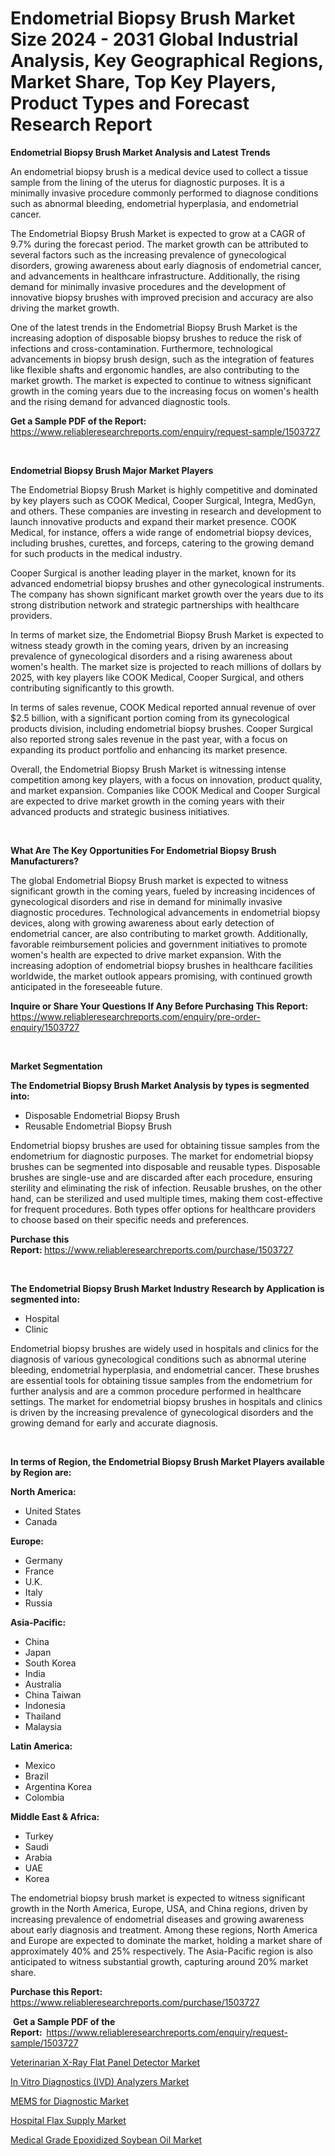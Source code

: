 <p><h1>Endometrial Biopsy Brush Market Size 2024 - 2031 Global Industrial Analysis, Key Geographical Regions, Market Share, Top Key Players, Product Types and Forecast Research Report</h1></p><p><strong>Endometrial Biopsy Brush Market Analysis and Latest Trends</strong></p>
<p><p>An endometrial biopsy brush is a medical device used to collect a tissue sample from the lining of the uterus for diagnostic purposes. It is a minimally invasive procedure commonly performed to diagnose conditions such as abnormal bleeding, endometrial hyperplasia, and endometrial cancer.</p><p>The Endometrial Biopsy Brush Market is expected to grow at a CAGR of 9.7% during the forecast period. The market growth can be attributed to several factors such as the increasing prevalence of gynecological disorders, growing awareness about early diagnosis of endometrial cancer, and advancements in healthcare infrastructure. Additionally, the rising demand for minimally invasive procedures and the development of innovative biopsy brushes with improved precision and accuracy are also driving the market growth.</p><p>One of the latest trends in the Endometrial Biopsy Brush Market is the increasing adoption of disposable biopsy brushes to reduce the risk of infections and cross-contamination. Furthermore, technological advancements in biopsy brush design, such as the integration of features like flexible shafts and ergonomic handles, are also contributing to the market growth. The market is expected to continue to witness significant growth in the coming years due to the increasing focus on women's health and the rising demand for advanced diagnostic tools.</p></p>
<p><strong>Get a Sample PDF of the Report:&nbsp;</strong> <a href="https://www.reliableresearchreports.com/enquiry/request-sample/1503727">https://www.reliableresearchreports.com/enquiry/request-sample/1503727</a></p>
<p>&nbsp;</p>
<p><strong>Endometrial Biopsy Brush Major Market Players</strong></p>
<p><p>The Endometrial Biopsy Brush Market is highly competitive and dominated by key players such as COOK Medical, Cooper Surgical, Integra, MedGyn, and others. These companies are investing in research and development to launch innovative products and expand their market presence. COOK Medical, for instance, offers a wide range of endometrial biopsy devices, including brushes, curettes, and forceps, catering to the growing demand for such products in the medical industry.</p><p>Cooper Surgical is another leading player in the market, known for its advanced endometrial biopsy brushes and other gynecological instruments. The company has shown significant market growth over the years due to its strong distribution network and strategic partnerships with healthcare providers.</p><p>In terms of market size, the Endometrial Biopsy Brush Market is expected to witness steady growth in the coming years, driven by an increasing prevalence of gynecological disorders and a rising awareness about women's health. The market size is projected to reach millions of dollars by 2025, with key players like COOK Medical, Cooper Surgical, and others contributing significantly to this growth.</p><p>In terms of sales revenue, COOK Medical reported annual revenue of over $2.5 billion, with a significant portion coming from its gynecological products division, including endometrial biopsy brushes. Cooper Surgical also reported strong sales revenue in the past year, with a focus on expanding its product portfolio and enhancing its market presence.</p><p>Overall, the Endometrial Biopsy Brush Market is witnessing intense competition among key players, with a focus on innovation, product quality, and market expansion. Companies like COOK Medical and Cooper Surgical are expected to drive market growth in the coming years with their advanced products and strategic business initiatives.</p></p>
<p>&nbsp;</p>
<p><strong>What Are The Key Opportunities For Endometrial Biopsy Brush Manufacturers?</strong></p>
<p><p>The global Endometrial Biopsy Brush market is expected to witness significant growth in the coming years, fueled by increasing incidences of gynecological disorders and rise in demand for minimally invasive diagnostic procedures. Technological advancements in endometrial biopsy devices, along with growing awareness about early detection of endometrial cancer, are also contributing to market growth. Additionally, favorable reimbursement policies and government initiatives to promote women's health are expected to drive market expansion. With the increasing adoption of endometrial biopsy brushes in healthcare facilities worldwide, the market outlook appears promising, with continued growth anticipated in the foreseeable future.</p></p>
<p><strong>Inquire or Share Your Questions If Any Before Purchasing This Report:</strong> <a href="https://www.reliableresearchreports.com/enquiry/pre-order-enquiry/1503727">https://www.reliableresearchreports.com/enquiry/pre-order-enquiry/1503727</a></p>
<p>&nbsp;</p>
<p><strong>Market Segmentation</strong></p>
<p><strong>The Endometrial Biopsy Brush Market Analysis by types is segmented into:</strong></p>
<p><ul><li>Disposable Endometrial Biopsy Brush</li><li>Reusable Endometrial Biopsy Brush</li></ul></p>
<p><p>Endometrial biopsy brushes are used for obtaining tissue samples from the endometrium for diagnostic purposes. The market for endometrial biopsy brushes can be segmented into disposable and reusable types. Disposable brushes are single-use and are discarded after each procedure, ensuring sterility and eliminating the risk of infection. Reusable brushes, on the other hand, can be sterilized and used multiple times, making them cost-effective for frequent procedures. Both types offer options for healthcare providers to choose based on their specific needs and preferences.</p></p>
<p><strong>Purchase this Report:&nbsp;</strong><a href="https://www.reliableresearchreports.com/purchase/1503727">https://www.reliableresearchreports.com/purchase/1503727</a></p>
<p>&nbsp;</p>
<p><strong>The Endometrial Biopsy Brush Market Industry Research by Application is segmented into:</strong></p>
<p><ul><li>Hospital</li><li>Clinic</li></ul></p>
<p><p>Endometrial biopsy brushes are widely used in hospitals and clinics for the diagnosis of various gynecological conditions such as abnormal uterine bleeding, endometrial hyperplasia, and endometrial cancer. These brushes are essential tools for obtaining tissue samples from the endometrium for further analysis and are a common procedure performed in healthcare settings. The market for endometrial biopsy brushes in hospitals and clinics is driven by the increasing prevalence of gynecological disorders and the growing demand for early and accurate diagnosis.</p></p>
<p>&nbsp;</p>
<p><strong>In terms of Region, the Endometrial Biopsy Brush Market Players available by Region are:</strong></p>
<p>
    <p> <strong> North America: </strong>
        <ul>
            <li>United States</li>
            <li>Canada</li>
        </ul>
        </p> 
    <p> <strong> Europe: </strong>
        <ul>
            <li>Germany</li>
            <li>France</li>
            <li>U.K.</li>
            <li>Italy</li>
            <li>Russia</li>
        </ul>
        </p> 
    <p> <strong> Asia-Pacific: </strong>
        <ul>
            <li>China</li>
            <li>Japan</li>
            <li>South Korea</li>
            <li>India</li>
            <li>Australia</li>
            <li>China Taiwan</li>
            <li>Indonesia</li>
            <li>Thailand</li>
            <li>Malaysia</li>
        </ul>
        </p> 
    <p> <strong> Latin America: </strong>
        <ul>
            <li>Mexico</li>
            <li>Brazil</li>
            <li>Argentina Korea</li>
            <li>Colombia</li>
        </ul>
        </p> 
    <p> <strong> Middle East & Africa: </strong>
        <ul>
            <li>Turkey</li>
            <li>Saudi</li>
            <li>Arabia</li>
            <li>UAE</li>
            <li>Korea</li>
        </ul>
    </p>
    </p>
<p><p>The endometrial biopsy brush market is expected to witness significant growth in the North America, Europe, USA, and China regions, driven by increasing prevalence of endometrial diseases and growing awareness about early diagnosis and treatment. Among these regions, North America and Europe are expected to dominate the market, holding a market share of approximately 40% and 25% respectively. The Asia-Pacific region is also anticipated to witness substantial growth, capturing around 20% market share.</p></p>
<p><strong>Purchase this Report: </strong><a href="https://www.reliableresearchreports.com/purchase/1503727">https://www.reliableresearchreports.com/purchase/1503727</a></p>
<p>&nbsp;<strong>Get a Sample PDF of the Report:&nbsp;&nbsp;</strong><a href="https://www.reliableresearchreports.com/enquiry/request-sample/1503727">https://www.reliableresearchreports.com/enquiry/request-sample/1503727</a></p>
<p><strong></strong></p>
<p><p><a href="https://medium.com/@janrussell6445/veterinarian-x-ray-flat-panel-detector-market-comprehensive-assessment-by-type-application-and-90f6f4696081">Veterinarian X-Ray Flat Panel Detector Market</a></p><p><a href="https://medium.com/@damionrunte/in-vitro-diagnostics-ivd-analyzers-market-share-evolution-and-market-growth-trends-2024-2031-1bf158c096cc">In Vitro Diagnostics (IVD) Analyzers Market</a></p><p><a href="https://medium.com/@fernjenkins4565/mems-for-diagnostic-market-research-report-its-history-and-forecast-2024-to-2031-bbcb28935019">MEMS for Diagnostic Market</a></p><p><a href="https://medium.com/@fernjenkins4565/hospital-flax-supply-market-trends-and-market-analysis-forecasted-for-period-2024-2031-0f056c6cd24c">Hospital Flax Supply Market</a></p><p><a href="https://medium.com/@janrussell6445/medical-grade-epoxidized-soybean-oil-market-research-report-its-history-and-forecast-2024-to-2031-ee2b4abdf85d">Medical Grade Epoxidized Soybean Oil Market</a></p></p>